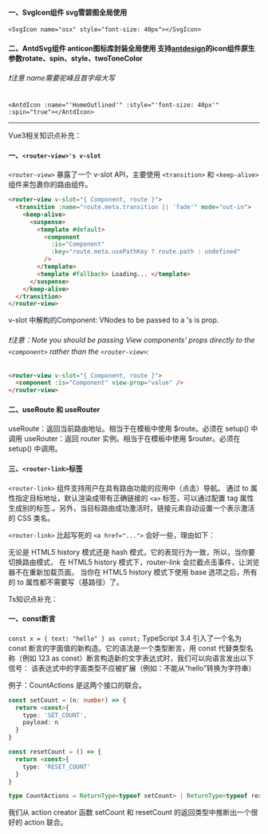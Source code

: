 #### 一、SvgIcon组件 svg雪碧图全局使用
`<SvgIcon name="osx" style="font-size: 40px"></SvgIcon>`

#### 二、AntdSvg组件 anticon图标库封装全局使用   支持[antdesign](https://www.antdv.com/components/icon-cn)的icon组件原生参数rotate、spin、style、twoToneColor
###### ❗️注意 name需要驼峰且首字母大写
`<AntdIcon :name="'HomeOutlined'" :style="'font-size: 40px'" :spin="true"></AntdIcon>`

-----------------------

Vue3相关知识点补充：
#### 一、`<router-view>'s v-slot`
`<router-view>` 暴露了一个 v-slot API，主要使用 `<transition>` 和 `<keep-alive>` 组件来包裹你的路由组件。
```html
<router-view v-slot="{ Component, route }">
  <transition :name="route.meta.transition || 'fade'" mode="out-in">
    <keep-alive>
      <suspense>
        <template #default>
          <component
            :is="Component"
            :key="route.meta.usePathKey ? route.path : undefined"
          />
        </template>
        <template #fallback> Loading... </template>
      </suspense>
    </keep-alive>
  </transition>
</router-view>
```
v-slot 中解构的Component: VNodes to be passed to a <component>'s is prop.

###### ❗️注意：Note you should be passing View components' props directly to the `<component>` rather than the `<router-view>`:
```html
<router-view v-slot="{ Component, route }">
  <component :is="Component" view-prop="value" />
</router-view>
```

#### 二、useRoute 和 useRouter
useRoute：返回当前路由地址。相当于在模板中使用 $route。必须在 setup() 中调用
useRouter：返回 router 实例。相当于在模板中使用 $router。必须在 setup() 中调用。

#### 三、`<router-link>`标签
`<router-link>` 组件支持用户在具有路由功能的应用中（点击）导航。 通过 to 属性指定目标地址，默认渲染成带有正确链接的 `<a>` 标签，可以通过配置 tag 属性生成别的标签.。另外，当目标路由成功激活时，链接元素自动设置一个表示激活的 CSS 类名。

`<router-link>` 比起写死的 `<a href="...">` 会好一些，理由如下：

无论是 HTML5 history 模式还是 hash 模式，它的表现行为一致，所以，当你要切换路由模式，
在 HTML5 history 模式下，router-link 会拦截点击事件，让浏览器不在重新加载页面。
当你在 HTML5 history 模式下使用 base 选项之后，所有的 to 属性都不需要写（基路径）了。

Ts知识点补充：
#### 一、const断言
`const x = { text: "hello" } as const;`
TypeScript 3.4 引入了一个名为 const 断言的字面值的新构造。它的语法是一个类型断言，用 const 代替类型名称（例如 123 as const）断言构造新的文字表达式时，我们可以向语言发出以下信号：
该表达式中的字面类型不应被扩展（例如：不能从“hello”转换为字符串）

例子：CountActions 是这两个接口的联合。
```typescript
const setCount = (n: number) => {
  return <const>{
    type: 'SET_COUNT',
    payload: n
  }
}

const resetCount = () => {
  return <const>{
    type: 'RESET_COUNT'
  }
}

type CountActions = ReturnType<typeof setCount> | ReturnType<typeof resetCount>;

```
我们从 action creator 函数 setCount 和 resetCount 的返回类型中推断出一个很好的 action 联合。


